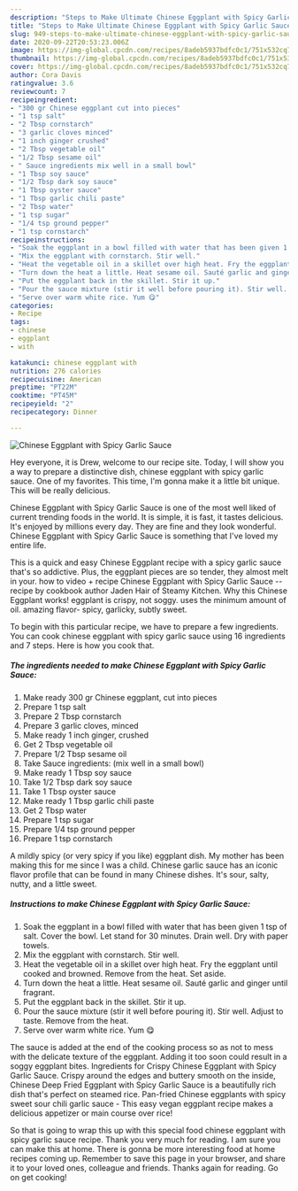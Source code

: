 ```yaml
---
description: "Steps to Make Ultimate Chinese Eggplant with Spicy Garlic Sauce"
title: "Steps to Make Ultimate Chinese Eggplant with Spicy Garlic Sauce"
slug: 949-steps-to-make-ultimate-chinese-eggplant-with-spicy-garlic-sauce
date: 2020-09-22T20:53:23.006Z
image: https://img-global.cpcdn.com/recipes/8adeb5937bdfc0c1/751x532cq70/chinese-eggplant-with-spicy-garlic-sauce-recipe-main-photo.jpg
thumbnail: https://img-global.cpcdn.com/recipes/8adeb5937bdfc0c1/751x532cq70/chinese-eggplant-with-spicy-garlic-sauce-recipe-main-photo.jpg
cover: https://img-global.cpcdn.com/recipes/8adeb5937bdfc0c1/751x532cq70/chinese-eggplant-with-spicy-garlic-sauce-recipe-main-photo.jpg
author: Cora Davis
ratingvalue: 3.6
reviewcount: 7
recipeingredient:
- "300 gr Chinese eggplant cut into pieces"
- "1 tsp salt"
- "2 Tbsp cornstarch"
- "3 garlic cloves minced"
- "1 inch ginger crushed"
- "2 Tbsp vegetable oil"
- "1/2 Tbsp sesame oil"
- " Sauce ingredients mix well in a small bowl"
- "1 Tbsp soy sauce"
- "1/2 Tbsp dark soy sauce"
- "1 Tbsp oyster sauce"
- "1 Tbsp garlic chili paste"
- "2 Tbsp water"
- "1 tsp sugar"
- "1/4 tsp ground pepper"
- "1 tsp cornstarch"
recipeinstructions:
- "Soak the eggplant in a bowl filled with water that has been given 1 tsp of salt. Cover the bowl. Let stand for 30 minutes. Drain well. Dry with paper towels."
- "Mix the eggplant with cornstarch. Stir well."
- "Heat the vegetable oil in a skillet over high heat. Fry the eggplant until cooked and browned. Remove from the heat. Set aside."
- "Turn down the heat a little. Heat sesame oil. Sauté garlic and ginger until fragrant."
- "Put the eggplant back in the skillet. Stir it up."
- "Pour the sauce mixture (stir it well before pouring it). Stir well. Adjust to taste. Remove from the heat."
- "Serve over warm white rice. Yum 😋"
categories:
- Recipe
tags:
- chinese
- eggplant
- with

katakunci: chinese eggplant with 
nutrition: 276 calories
recipecuisine: American
preptime: "PT22M"
cooktime: "PT45M"
recipeyield: "2"
recipecategory: Dinner

---
```



![Chinese Eggplant with Spicy Garlic Sauce](https://img-global.cpcdn.com/recipes/8adeb5937bdfc0c1/751x532cq70/chinese-eggplant-with-spicy-garlic-sauce-recipe-main-photo.jpg)

Hey everyone, it is Drew, welcome to our recipe site. Today, I will show you a way to prepare a distinctive dish, chinese eggplant with spicy garlic sauce. One of my favorites. This time, I'm gonna make it a little bit unique. This will be really delicious.

Chinese Eggplant with Spicy Garlic Sauce is one of the most well liked of current trending foods in the world. It is simple, it is fast, it tastes delicious. It's enjoyed by millions every day. They are fine and they look wonderful. Chinese Eggplant with Spicy Garlic Sauce is something that I've loved my entire life.

This is a quick and easy Chinese Eggplant recipe with a spicy garlic sauce that&#39;s so addictive. Plus, the eggplant pieces are so tender, they almost melt in your. how to video + recipe Chinese Eggplant with Spicy Garlic Sauce -- recipe by cookbook author Jaden Hair of Steamy Kitchen. Why this Chinese Eggplant works! eggplant is crispy, not soggy. uses the minimum amount of oil. amazing flavor- spicy, garlicky, subtly sweet.


To begin with this particular recipe, we have to prepare a few ingredients. You can cook chinese eggplant with spicy garlic sauce using 16 ingredients and 7 steps. Here is how you cook that.

<!--inarticleads1-->

##### The ingredients needed to make Chinese Eggplant with Spicy Garlic Sauce:

1. Make ready 300 gr Chinese eggplant, cut into pieces
1. Prepare 1 tsp salt
1. Prepare 2 Tbsp cornstarch
1. Prepare 3 garlic cloves, minced
1. Make ready 1 inch ginger, crushed
1. Get 2 Tbsp vegetable oil
1. Prepare 1/2 Tbsp sesame oil
1. Take  Sauce ingredients: (mix well in a small bowl)
1. Make ready 1 Tbsp soy sauce
1. Take 1/2 Tbsp dark soy sauce
1. Take 1 Tbsp oyster sauce
1. Make ready 1 Tbsp garlic chili paste
1. Get 2 Tbsp water
1. Prepare 1 tsp sugar
1. Prepare 1/4 tsp ground pepper
1. Prepare 1 tsp cornstarch


A mildly spicy (or very spicy if you like) eggplant dish. My mother has been making this for me since I was a child. Chinese garlic sauce has an iconic flavor profile that can be found in many Chinese dishes. It&#39;s sour, salty, nutty, and a little sweet. 

<!--inarticleads2-->

##### Instructions to make Chinese Eggplant with Spicy Garlic Sauce:

1. Soak the eggplant in a bowl filled with water that has been given 1 tsp of salt. Cover the bowl. Let stand for 30 minutes. Drain well. Dry with paper towels.
1. Mix the eggplant with cornstarch. Stir well.
1. Heat the vegetable oil in a skillet over high heat. Fry the eggplant until cooked and browned. Remove from the heat. Set aside.
1. Turn down the heat a little. Heat sesame oil. Sauté garlic and ginger until fragrant.
1. Put the eggplant back in the skillet. Stir it up.
1. Pour the sauce mixture (stir it well before pouring it). Stir well. Adjust to taste. Remove from the heat.
1. Serve over warm white rice. Yum 😋


The sauce is added at the end of the cooking process so as not to mess with the delicate texture of the eggplant. Adding it too soon could result in a soggy eggplant bites. Ingredients for Crispy Chinese Eggplant with Spicy Garlic Sauce. Crispy around the edges and buttery smooth on the inside, Chinese Deep Fried Eggplant with Spicy Garlic Sauce is a beautifully rich dish that&#39;s perfect on steamed rice. Pan-fried Chinese eggplants with spicy sweet sour chili garlic sauce - This easy vegan eggplant recipe makes a delicious appetizer or main course over rice! 

So that is going to wrap this up with this special food chinese eggplant with spicy garlic sauce recipe. Thank you very much for reading. I am sure you can make this at home. There is gonna be more interesting food at home recipes coming up. Remember to save this page in your browser, and share it to your loved ones, colleague and friends. Thanks again for reading. Go on get cooking!
